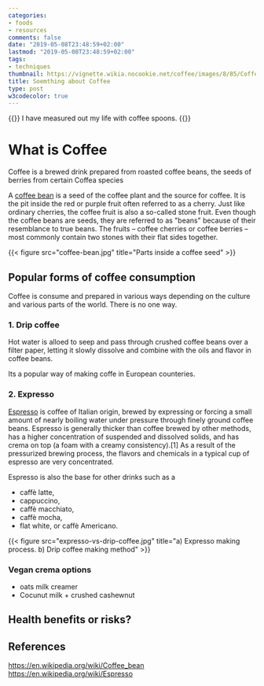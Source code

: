 ```yaml
---
categories:
- foods
- resources
comments: false
date: "2019-05-08T23:48:59+02:00"
lastmod: "2019-05-08T23:48:59+02:00"
tags:
- techniques
thumbnail: https://vignette.wikia.nocookie.net/coffee/images/8/85/Coffee_Bean_Structure.png/revision/latest?cb=20070203215647
title: Soemthing about Coffee
type: post
w3codecolor: true
---
```


{{<quote>}}
I have measured out my life with coffee spoons.
{{</quote>}}

# What is Coffee
Coffee is a brewed drink prepared from roasted coffee beans, the seeds of berries from certain Coffea species

A [coffee bean](#references) is a seed of the coffee plant and the source for coffee. It is the pit inside the red or purple fruit often referred to as a cherry. Just like ordinary cherries, the coffee fruit is also a so-called stone fruit. Even though the coffee beans are seeds, they are referred to as "beans" because of their resemblance to true beans. The fruits – coffee cherries or coffee berries – most commonly contain two stones with their flat sides together.

{{< figure src="coffee-bean.jpg" title="Parts inside a coffee seed" >}}

## Popular forms of coffee consumption

Coffee is consume and prepared in various ways depending on the 
culture and various parts of the world. There is no one way.

### 1. Drip coffee

Hot water is alloed to seep and pass through crushed coffee beans over a
filter paper, letting it slowly dissolve and combine with the oils and flavor in coffee beans.

Its a popular way of making coffe in European counteries.

### 2. Expresso
[Espresso](#references) is coffee of Italian origin, brewed by expressing or forcing a small amount of nearly boiling water under pressure through finely ground coffee beans. Espresso is generally thicker than coffee brewed by other methods, has a higher concentration of suspended and dissolved solids, and has crema on top (a foam with a creamy consistency).[1] As a result of the pressurized brewing process, the flavors and chemicals in a typical cup of espresso are very concentrated.

Espresso is also the base for other drinks such as a

- caffè latte,
- cappuccino,
- caffè macchiato,
- caffè mocha, 
- flat white, or caffè Americano.

{{< figure src="expresso-vs-drip-coffee.jpg" title="a) Expresso making process. b) Drip coffee making method" >}}

### Vegan crema options

* oats milk creamer
* Cocunut milk + crushed cashewnut 

## Health benefits or risks?

## References
https://en.wikipedia.org/wiki/Coffee_bean
https://en.wikipedia.org/wiki/Espresso